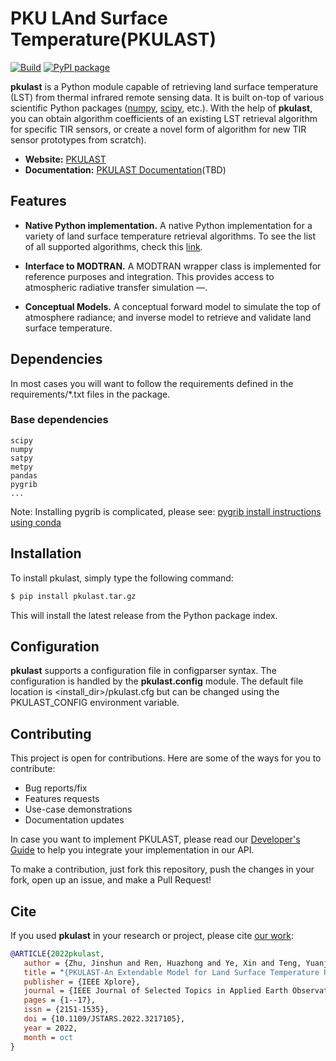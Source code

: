 # PKU LAnd Surface Temperature(PKULAST)

[![Build](https://github.com/tirzhu/PKULAST/actions/workflows/build.yml/badge.svg)](https://github.com/tirzhu/PKULAST/actions/workflows/build.yml)
[![PyPI package](https://badge.fury.io/py/pkulast.svg)](http://python.org/pypi/pkulast)

__pkulast__ is a Python module capable of retrieving land surface temperature (LST) from thermal infrared remote sensing data. It is built on-top of various scientific Python packages
([numpy](http://www.numpy.org/), [scipy](https://www.scipy.org/), etc.). With the help of __pkulast__, you can obtain algorithm coefficients of an existing LST retrieval algorithm for specific TIR sensors, or create a novel form of algorithm for new TIR sensor prototypes from scratch). 

- __Website:__ [PKULAST](http://github.com/tirzhu/pkulast)
- __Documentation:__ [PKULAST Documentation](http://readthedocs.com/pkulast)(TBD)


## Features

- __Native Python implementation.__ A native Python implementation for a variety of land surface temperature retrieval algorithms. To see the list of all supported algorithms, check this [link](http://readthedocs.com/pkulast).

- __Interface to MODTRAN.__ A MODTRAN wrapper class is implemented for reference purposes and integration. This provides access to atmospheric radiative transfer simulation &mdash;.
- __Conceptual Models.__ A conceptual forward model to simulate the top of atmosphere radiance; and inverse model to retrieve and validate land surface temperature.


## Dependencies

In most cases you will want to follow the requirements defined in the requirements/*.txt files in the package. 

### Base dependencies
```
scipy
numpy
satpy
metpy
pandas
pygrib
...
```

Note: Installing pygrib is complicated, please see: [pygrib install instructions using conda](https://anaconda.org/conda-forge/pygrib)

## Installation

To install pkulast, simply type the following command:

```bash
$ pip install pkulast.tar.gz
```

This will install the latest release from the Python package index.

## Configuration
__pkulast__ supports a configuration file in configparser syntax. The configuration is handled by the __pkulast.config__ module. The default file location is <install_dir>/pkulast.cfg but can be changed using the PKULAST_CONFIG environment variable.

## Contributing

This project is open for contributions. Here are some of the ways for
you to contribute:

- Bug reports/fix
- Features requests
- Use-case demonstrations
- Documentation updates

In case you want to implement PKULAST, please 
read our [Developer's Guide](http://readthedocs.com/pkulast) to help
you integrate your implementation in our API.

To make a contribution, just fork this repository, push the changes
in your fork, open up an issue, and make a Pull Request!

## Cite

If you used __pkulast__ in your research or project, please
cite [our work](https://doi.org/10.1109/JSTARS.2022.3217105):
```bibtex
@ARTICLE{2022pkulast,
   author = {Zhu, Jinshun and Ren, Huazhong and Ye, Xin and Teng, Yuanjian and Zeng, Hui and Liu, Yu and Fan, Wenjie},
   title = "{PKULAST-An Extendable Model for Land Surface Temperature Retrieval from Thermal Infrared Remote Sensing Data}",
   publisher = {IEEE Xplore},
   journal = {IEEE Journal of Selected Topics in Applied Earth Observations and Remote Sensing},
   pages = {1--17},
   issn = {2151-1535},
   doi = {10.1109/JSTARS.2022.3217105},
   year = 2022,
   month = oct
}
```
